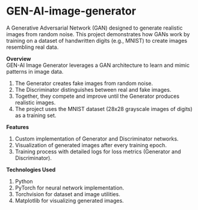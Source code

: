 # GEN-AI-image-generator

A Generative Adversarial Network (GAN) designed to generate realistic images from random noise. This project demonstrates how GANs work by training on a dataset of handwritten digits (e.g., MNIST) to create images resembling real data.

**Overview** <br>
GEN-AI Image Generator leverages a GAN architecture to learn and mimic patterns in image data.<br>

1. The Generator creates fake images from random noise.
2. The Discriminator distinguishes between real and fake images.
3. Together, they compete and improve until the Generator produces realistic images.
4. The project uses the MNIST dataset (28x28 grayscale images of digits) as a training set.

**Features** <br>
1. Custom implementation of Generator and Discriminator networks.
2. Visualization of generated images after every training epoch.
3. Training process with detailed logs for loss metrics (Generator and Discriminator).<br>

**Technologies Used** <br>
1. Python
2. PyTorch for neural network implementation.
3. Torchvision for dataset and image utilities.
4. Matplotlib for visualizing generated images.

